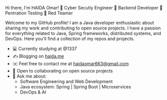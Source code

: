  Hi there, I'm HAIDA Omar! 👋
 Cyber Secutiy Engineer 🔹 Backend Developer 🔹 Pentration Testing 🔹 Red Teamer

Welcome to my GitHub profile! I am a Java developer enthusiastic about sharing my work and contributing to open source projects. I have a passion for everything related to Java, Spring frameworks, distributed systems, and DevOps. Here you'll find a collection of my repos and projects.

- 💻 Currently studying at @1337
- ✍️ Blogging on [haida.me](https://haida.me)
- ✉️ Feel free to contact me at haidaomar663@gmail.com
- 🤝 Open to collaborating on open source projects
- 💬 Ask me about:
  - Software Engineering and Web Development
  - Java ecosystem: Spring | Spring Boot | Microservices
  - DevOps & AI
